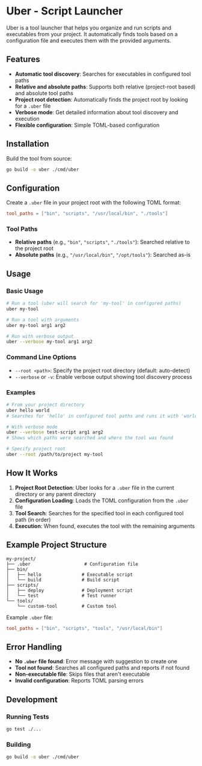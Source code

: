 # Uber - Script Launcher

Uber is a tool launcher that helps you organize and run scripts and executables from your project. It automatically finds tools based on a configuration file and executes them with the provided arguments.

## Features

- **Automatic tool discovery**: Searches for executables in configured tool paths
- **Relative and absolute paths**: Supports both relative (project-root based) and absolute tool paths
- **Project root detection**: Automatically finds the project root by looking for a `.uber` file
- **Verbose mode**: Get detailed information about tool discovery and execution
- **Flexible configuration**: Simple TOML-based configuration

## Installation

Build the tool from source:

```bash
go build -o uber ./cmd/uber
```

## Configuration

Create a `.uber` file in your project root with the following TOML format:

```toml
tool_paths = ["bin", "scripts", "/usr/local/bin", "./tools"]
```

### Tool Paths

- **Relative paths** (e.g., `"bin"`, `"scripts"`, `"./tools"`): Searched relative to the project root
- **Absolute paths** (e.g., `"/usr/local/bin"`, `"/opt/tools"`): Searched as-is

## Usage

### Basic Usage

```bash
# Run a tool (uber will search for 'my-tool' in configured paths)
uber my-tool

# Run a tool with arguments
uber my-tool arg1 arg2

# Run with verbose output
uber --verbose my-tool arg1 arg2
```

### Command Line Options

- `--root <path>`: Specify the project root directory (default: auto-detect)
- `--verbose` or `-v`: Enable verbose output showing tool discovery process

### Examples

```bash
# From your project directory
uber hello world
# Searches for 'hello' in configured tool paths and runs it with 'world' as argument

# With verbose mode
uber --verbose test-script arg1 arg2
# Shows which paths were searched and where the tool was found

# Specify project root
uber --root /path/to/project my-tool
```

## How It Works

1. **Project Root Detection**: Uber looks for a `.uber` file in the current directory or any parent directory
2. **Configuration Loading**: Loads the TOML configuration from the `.uber` file
3. **Tool Search**: Searches for the specified tool in each configured tool path (in order)
4. **Execution**: When found, executes the tool with the remaining arguments

## Example Project Structure

```
my-project/
├── .uber                    # Configuration file
├── bin/
│   ├── hello               # Executable script
│   └── build               # Build script
├── scripts/
│   ├── deploy              # Deployment script
│   └── test                # Test runner
└── tools/
    └── custom-tool         # Custom tool
```

Example `.uber` file:
```toml
tool_paths = ["bin", "scripts", "tools", "/usr/local/bin"]
```

## Error Handling

- **No `.uber` file found**: Error message with suggestion to create one
- **Tool not found**: Searches all configured paths and reports if not found
- **Non-executable file**: Skips files that aren't executable
- **Invalid configuration**: Reports TOML parsing errors

## Development

### Running Tests

```bash
go test ./...
```

### Building

```bash
go build -o uber ./cmd/uber
``` 